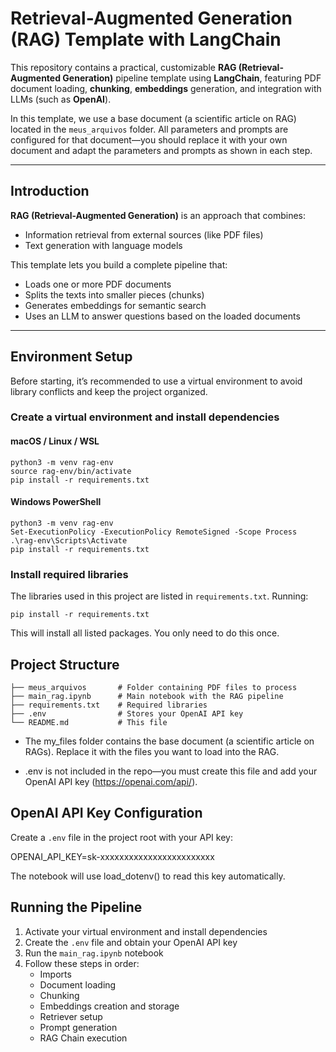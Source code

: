 # Retrieval-Augmented Generation (RAG) Template with LangChain

This repository contains a practical, customizable **RAG (Retrieval-Augmented Generation)** pipeline template using **LangChain**, featuring PDF document loading, **chunking**, **embeddings** generation, and integration with LLMs (such as **OpenAI**).

In this template, we use a base document (a scientific article on RAG) located in the `meus_arquivos` folder. All parameters and prompts are configured for that document—you should replace it with your own document and adapt the parameters and prompts as shown in each step.

---

## Introduction

**RAG (Retrieval-Augmented Generation)** is an approach that combines:
- Information retrieval from external sources (like PDF files)  
- Text generation with language models  

This template lets you build a complete pipeline that:
- Loads one or more PDF documents  
- Splits the texts into smaller pieces (chunks)  
- Generates embeddings for semantic search  
- Uses an LLM to answer questions based on the loaded documents  

---

## Environment Setup

Before starting, it’s recommended to use a virtual environment to avoid library conflicts and keep the project organized.

### Create a virtual environment and install dependencies

#### macOS / Linux / WSL
```
python3 -m venv rag-env
source rag-env/bin/activate
pip install -r requirements.txt

```
#### Windows PowerShell
```
python3 -m venv rag-env
Set-ExecutionPolicy -ExecutionPolicy RemoteSigned -Scope Process
.\rag-env\Scripts\Activate
pip install -r requirements.txt

```

### Install required libraries

The libraries used in this project are listed in `requirements.txt`. Running:

```
pip install -r requirements.txt
```
This will install all listed packages. You only need to do this once.


## Project Structure

```
├── meus_arquivos       # Folder containing PDF files to process  
├── main_rag.ipynb      # Main notebook with the RAG pipeline  
├── requirements.txt    # Required libraries  
├── .env                # Stores your OpenAI API key  
└── README.md           # This file  
```

- The my_files folder contains the base document (a scientific article on RAGs). Replace it with the files you want to load into the RAG.

- .env is not included in the repo—you must create this file and add your OpenAI API key (https://openai.com/api/).


## OpenAI API Key Configuration

Create a `.env` file in the project root with your API key:

OPENAI_API_KEY=sk-xxxxxxxxxxxxxxxxxxxxxxxx

The notebook will use load_dotenv() to read this key automatically.


## Running the Pipeline

1. Activate your virtual environment and install dependencies  
2. Create the `.env` file and obtain your OpenAI API key  
3. Run the `main_rag.ipynb` notebook  
4. Follow these steps in order:  
   - Imports  
   - Document loading  
   - Chunking  
   - Embeddings creation and storage  
   - Retriever setup  
   - Prompt generation  
   - RAG Chain execution  













